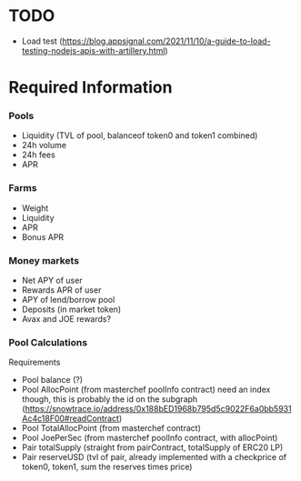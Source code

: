 # TODO

-   Load test (https://blog.appsignal.com/2021/11/10/a-guide-to-load-testing-nodejs-apis-with-artillery.html)

# Required Information

### Pools

-   Liquidity (TVL of pool, balanceof token0 and token1 combined)
-   24h volume
-   24h fees
-   APR

### Farms

-   Weight
-   Liquidity
-   APR
-   Bonus APR

### Money markets

-   Net APY of user
-   Rewards APR of user
-   APY of lend/borrow pool
-   Deposits (in market token)
-   Avax and JOE rewards?

### Pool Calculations

Requirements

-   Pool balance (?)
-   Pool AllocPoint (from masterchef poolInfo contract) need an index though, this is probably the id on the subgraph (https://snowtrace.io/address/0x188bED1968b795d5c9022F6a0bb5931Ac4c18F00#readContract)
-   Pool TotalAllocPoint (from masterchef contract)
-   Pool JoePerSec (from masterchef poolInfo contract, with allocPoint)
-   Pair totalSupply (straight from pairContract, totalSupply of ERC20 LP)
-   Pair reserveUSD (tvl of pair, already implemented with a checkprice of token0, token1, sum the reserves times price)
